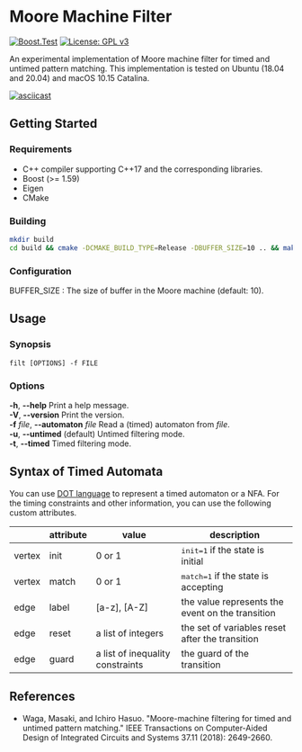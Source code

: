
Moore Machine Filter
====================

[![Boost.Test](https://github.com/ERATOMMSD/moore_machine_filter/actions/workflows/unit_test.yml/badge.svg)](https://github.com/ERATOMMSD/moore_machine_filter/actions/workflows/unit_test.yml)
[![License: GPL v3](https://img.shields.io/badge/License-GPLv3-blue.svg)](./LICENSE)

An experimental implementation of Moore machine filter for timed and untimed pattern matching.
This implementation is tested on Ubuntu (18.04 and 20.04) and macOS 10.15 Catalina.

[![asciicast](https://asciinema.org/a/483213.svg)](https://asciinema.org/a/483213)

Getting Started
------------

### Requirements

* C++ compiler supporting C++17 and the corresponding libraries.
* Boost (>= 1.59)
* Eigen
* CMake

### Building

```sh
mkdir build
cd build && cmake -DCMAKE_BUILD_TYPE=Release -DBUFFER_SIZE=10 .. && make
```

### Configuration

BUFFER_SIZE
: The size of buffer in the Moore machine (default: 10).

Usage
-----

### Synopsis

    filt [OPTIONS] -f FILE

### Options

**-h**, **--help** Print a help message. <br />
**-V**, **--version** Print the version.  <br />
**-f** *file*, **--automaton** *file* Read a (timed) automaton from *file*.  <br />
**-u**, **--untimed** (default) Untimed filtering mode. <br />
**-t**, **--timed** Timed filtering mode. <br />

Syntax of Timed Automata
------------------------

You can use [DOT language](http://www.graphviz.org/content/dot-language) to represent a timed automaton or a NFA. For the timing constraints and other information, you can use the following custom attributes.

<table>
<thead>
<tr class="header">
<th></th>
<th>attribute</th>
<th>value</th>
<th>description</th>
</tr>
</thead>
<tbody>
<tr class="odd">
<td>vertex</td>
<td>init</td><td>0 or 1</td><td><tt>init=1</tt> if the state is initial</td></tr>
<tr class="even">
<td>vertex</td><td>match</td><td>0 or 1</td><td><tt>match=1</tt> if the state is accepting</td>
</tr>
<tr class="odd">
<td>edge</td><td>label</td><td>[a-z], [A-Z]</td><td>the value represents the event on the transition</td>
</tr>
<tr class="even">
<td>edge</td><td>reset</td><td>a list of integers</td><td>the set of variables reset after the transition</td>
</tr>
<tr class="odd">
<td>edge</td><td>guard</td><td>a list of inequality constraints</td><td>the guard of the transition</td>
</tr>
</tbody>
</table>

References
-------------

* Waga, Masaki, and Ichiro Hasuo. "Moore-machine filtering for timed and untimed pattern matching." IEEE Transactions on Computer-Aided Design of Integrated Circuits and Systems 37.11 (2018): 2649-2660.
